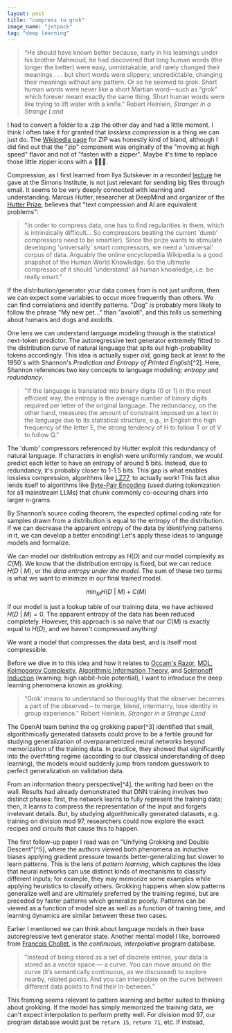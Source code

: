 ```yaml
---
layout: post
title: "compress to grok"
image_name: "jetpack"
tag: "deep learning"
---
```


>“He should have known better because, early in his learnings under his brother Mahmoud, he had discovered that long human words (the longer the better) were easy, unmistakable, and rarely changed their meanings . . . but short words were slippery, unpredictable, changing their meanings without any pattern. Or so he seemed to grok. Short human words were never like a short Martian word—such as “grok” which forever meant exactly the same thing. Short human words were like trying to lift water with a knife.”
>Robert Heinlein, _Stranger in a Strange Land_

I had to convert a folder to a .zip the other day and had a little moment. I think I often take it for granted that _lossless compression_ is a thing we can just do. The [Wikipedia page](https://en.wikipedia.org/wiki/ZIP_(file_format)#Compression_methods) for ZIP was honestly kind of bland, although I did find out that the "zip" component was originally of the "moving at high speed" flavor and not of "fasten with a zipper". Maybe it's time to replace those little zipper icons with a 🏃🏻💨.

Compression, as I first learned from Ilya Sutskever in a recorded [lecture](https://www.youtube.com/watch?time_continue=1273&v=AKMuA_TVz3A&embeds_referring_euri=https%3A%2F%2Fwww.lesswrong.com%2F&source_ve_path=Mjg2NjY) he gave at the Simons Institute, is not just relevant for sending big files through email. It seems to be very deeply connected with learning and understanding. Marcus Hutter, researcher at DeepMind and organizer of the [Hutter Prize](https://en.wikipedia.org/wiki/Hutter_Prize), believes that "text compression and AI are equivalent problems":

> "In order to compress data, one has to find regularities in them, which is intrinsically difficult... So compressors beating the current 'dumb' compressors need to be smart(er). Since the prize wants to stimulate developing 'universally' smart compressors, we need a 'universal' corpus of data. Arguably the online encyclopedia Wikipedia is a good snapshot of the Human World Knowledge. So the ultimate compressor of it should 'understand' all human knowledge, i.e. be really smart."

If the distribution/generator your data comes from is not just uniform, then we can expect some variables to occur more frequently than others. We can find correlations and identify patterns. "Dog" is probably more likely to follow the phrase "My new pet..." than "axolotl", and this _tells_ us something about humans and dogs and axolotls.

One lens we can understand language modeling through is the statistical next-token predictor. The autoregressive text generator extremely fitted to the distribution curve of natural language that spits out high-probability tokens accordingly. This idea is actually super old, going back at least to the 1950's with Shannon's _Prediction and Entropy of Printed English_[^2]. Here, Shannon references two key concepts to language modeling: _entropy_ and _redundancy_.

> "If the language is translated into binary digits (0 or 1) in the most efficient way, the entropy is the average number of binary digits required per letter of the original language. The redundancy, on the other hand, measures the amount of constraint imposed on a text in the language due to its statistical structure, e.g., in English the high frequency of the letter E, the strong tendency of H to follow T or of V to follow Q."

The 'dumb' compressors referenced by Hutter exploit this redundancy of natural language. If characters in english were uniformly random, we would predict each letter to have an entropy of around 5 bits. Instead, due to redundancy, it's probably closer to 1-1.5 bits. This gap is what enables lossless compression, algorithms like [LZ77](https://en.wikipedia.org/wiki/LZ77_and_LZ78), to actually work! This fact also lends itself to algorithms like [Byte-Pair Encoding](https://en.wikipedia.org/wiki/Byte_pair_encoding) (used during tokenization for all mainstream LLMs) that chunk commonly co-occuring chars into larger n-grams.

By Shannon’s source coding theorem, the expected optimal coding rate for samples drawn from a distribution is equal to the entropy of the distribution. If we can decrease the apparent entropy of the data by identifying patterns in it, we can develop a better encoding! Let's apply these ideas to language models and formalize.

We can model our distribution entropy as $H(D)$ and our model complexity as $C(M)$. We know that the distribution entropy is fixed, but we can reduce $H(D\  |\  M)$, or the _data entropy under the model_. The sum of these two terms is what we want to minimize in our final trained model.

$$ \min_M H (D\ |\ M ) + C(M)$$

If our model is just a lookup table of our training data, we have achieved $H(D\  |\  M) = 0$. The apparent entropy of the data has been reduced completely. However, this approach is so naïve that our $C(M)$ is exactly equal to $H(D)$, and we haven't compressed anything!

We want a model that compresses the data best, and is itself most compressible. 

Before we dive in to this idea and how it relates to [Occam's Razor](https://en.wikipedia.org/wiki/Occam%27s_razor), [MDL](https://en.wikipedia.org/wiki/Minimum_description_length), [Kolmogorov Complexity](https://en.wikipedia.org/wiki/Kolmogorov_complexity), [Algorithmic Information Theory](https://en.wikipedia.org/wiki/Algorithmic_information_theory), and [Solmonoff Induction](https://en.wikipedia.org/wiki/Solomonoff%27s_theory_of_inductive_inference) (warning: high rabbit-hole potential), I want to introduce the deep learning phenomena known as _grokking_.

> “Grok’ means to understand so thoroughly that the observer becomes a part of the observed – to merge, blend, intermarry, lose identity in group experience."
> Robert Heinlein, _Stranger in a Strange Land_

The OpenAI team behind the og grokking paper[^3] identified that small, algorithmically generated datasets could prove to be a fertile ground for studying generalization of overparametrized neural networks beyond memorization of the training data. In practice, they showed that significantly into the overfitting regime (according to our classical understanding of deep learning), the models would suddenly jump from random guesswork to perfect generalization on validation data.

From an information theory perspective[^4], the writing had been on the wall. Results had already demonstrated that DNN training involves two distinct phases: first, the network learns to fully represent the training data; then, it learns to compress the representation of the input and forgets irrelevant details. But, by studying algorithmically generated datasets, e.g. training on division mod 97, researchers could now explore the exact recipes and circuits that cause this to happen.

The first follow-up paper I read was on "Unifying Grokking and Double Descent"[^5], where the authors viewed both phenomena as inductive biases applying gradient pressure towards better-generalizing but slower to learn patterns. This is the lens of _pattern learning_, which captures the idea that neural networks can use distinct kinds of mechanisms to classify different inputs; for example, they may memorize some examples while applying heuristics to classify others. Grokking happens when slow patterns generalize well and are ultimately preferred by the training regime, but are preceded by faster patterns which generalize poorly. Patterns can be viewed as a function of model size as well as a function of training time, and learning dynamics are similar between these two cases.

Earlier I mentioned we can think about language models in their base autoregressive text generator state. Another mental model I like, borrowed from [Francois Chollet](https://fchollet.substack.com/p/how-i-think-about-llm-prompt-engineering), is the _continuous, interpolative_ program database. 

>"Instead of being stored as a set of discrete entries, your data is stored as a vector space — a curve. You can move around on the curve (it’s semantically continuous, as we discussed) to explore nearby, related points. And you can interpolate on the curve between different data points to find their in-between."

This framing seems relevant to pattern learning and better suited to thinking about grokking. If the model has simply memorized the training data, we can't expect interpolation to perform pretty well. For division mod 97, our program database would just be `return 15`, `return 71`, etc.  If instead, 

[1]: https://arxiv.org/pdf/2004.07780
[2]: https://www.princeton.edu/~wbialek/rome/refs/shannon_51.pdf
[3]: https://arxiv.org/pdf/2201.02177
[4]: https://lilianweng.github.io/posts/2017-09-28-information-bottleneck/
[5]: https://arxiv.org/pdf/2303.06173
